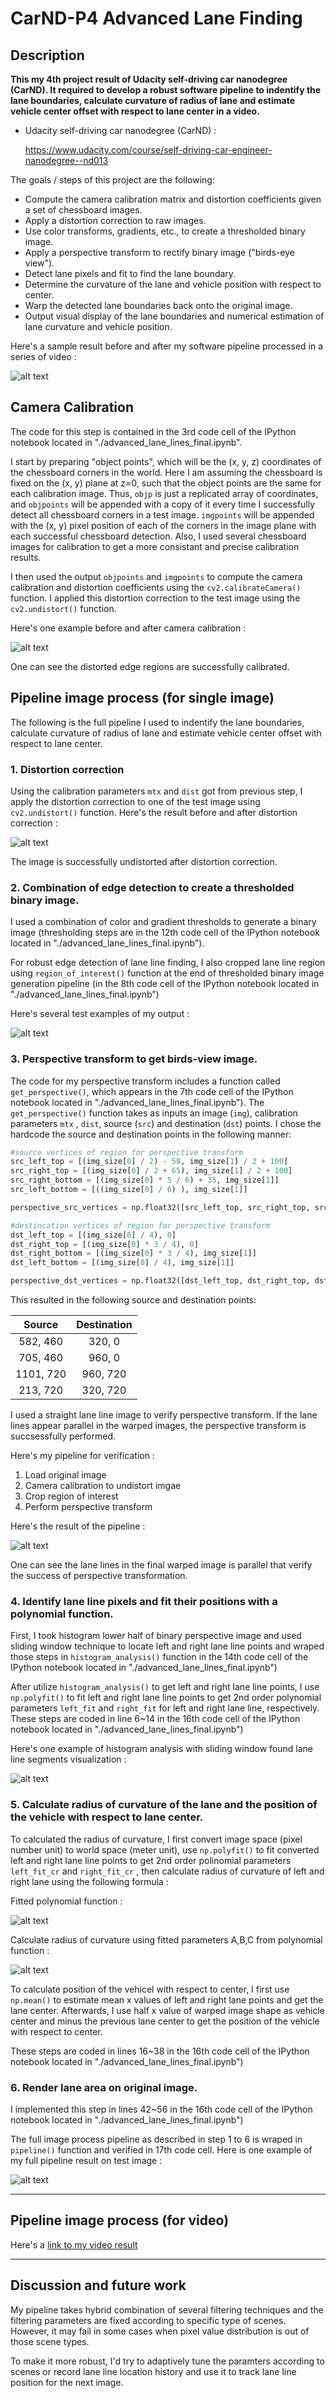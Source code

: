# CarND-P4 Advanced Lane Finding

## Description

**This my 4th project result of Udacity self-driving car nanodegree (CarND). It required to develop a robust software pipeline to indentify the lane boundaries, calculate curvature of radius of lane and estimate vehicle center offset with respect to lane center in a video.**

* Udacity self-driving car nanodegree (CarND) :

  https://www.udacity.com/course/self-driving-car-engineer-nanodegree--nd013


The goals / steps of this project are the following:

* Compute the camera calibration matrix and distortion coefficients given a set of chessboard images.
* Apply a distortion correction to raw images.
* Use color transforms, gradients, etc., to create a thresholded binary image.
* Apply a perspective transform to rectify binary image ("birds-eye view").
* Detect lane pixels and fit to find the lane boundary.
* Determine the curvature of the lane and vehicle position with respect to center.
* Warp the detected lane boundaries back onto the original image.
* Output visual display of the lane boundaries and numerical estimation of lane curvature and vehicle position.


[//]: # (Image References)
[image0]: ./output_images/result.png "sample result"
[image1]: ./output_images/calibration1.png "Calibration1"
[image2]: ./output_images/calibration2.png "Calibration2"
[image3]: ./output_images/binary_combo.png "Binary Example"
[image4]: ./output_images/warped_straight_lines.png "Warp Example"
[image5]: ./output_images/histogram_analysis.png "Histogram analysis"
[image6]: ./output_images/formula1.png "Polynomial function formula"
[image7]: ./output_images/formula2.png "Radius of curvature formula"
[image8]: ./output_images/pipeline.png "result of full pipeline"
[video1]: ./project_video_out.mp4 "Processed Video"

Here's a sample result before and after my software pipeline processed in a series of video :

![alt text][image0]


## Camera Calibration

The code for this step is contained in the 3rd code cell of the IPython notebook located in "./advanced_lane_lines_final.ipynb".  

I start by preparing "object points", which will be the (x, y, z) coordinates of the chessboard corners in the world. Here I am assuming the chessboard is fixed on the (x, y) plane at z=0, such that the object points are the same for each calibration image.  Thus, `objp` is just a replicated array of coordinates, and `objpoints` will be appended with a copy of it every time I successfully detect all chessboard corners in a test image.  `imgpoints` will be appended with the (x, y) pixel position of each of the corners in the image plane with each successful chessboard detection. Also, I used several chessboard images for calibration to get a more consistant and precise calibration results. 

I then used the output `objpoints` and `imgpoints` to compute the camera calibration and distortion coefficients using the `cv2.calibrateCamera()` function.  I applied this distortion correction to the test image using the `cv2.undistort()` function. 

Here's one example before and after camera calibration :

![alt text][image1]

One can see the distorted edge regions are successfully calibrated.

## Pipeline image process (for single image)

The following is the full pipeline I used to indentify the lane boundaries, calculate curvature of radius of lane and  estimate vehicle center offset with respect to lane center.

### 1. Distortion correction

Using the calibration parameters `mtx` and `dist` got from previous step, I apply the distortion correction to one of the test image using `cv2.undistort()` function. Here's the result before and after distortion correction :

![alt text][image2]

The image is successfully undistorted after distortion correction.

### 2. Combination of edge detection to create a thresholded binary image.

I used a combination of color and gradient thresholds to generate a binary image (thresholding steps are in the 12th code cell of the IPython notebook located in "./advanced_lane_lines_final.ipynb").  

For robust edge detection of lane line finding, I also cropped lane line region using `region_of_interest()` function at the end of thresholded binary image generation pipeline (in the 8th code cell of the IPython notebook located in "./advanced_lane_lines_final.ipynb")

Here's several test examples of my output : 

![alt text][image3]

### 3. Perspective transform to get birds-view image.

The code for my perspective transform includes a function called `get_perspective()`, which appears in the 7th code cell of the IPython notebook located in "./advanced_lane_lines_final.ipynb").  The `get_perspective()` function takes as inputs an image (`img`), calibration parameters `mtx` , `dist`, source (`src`) and destination (`dst`) points.  I chose the hardcode the source and destination points in the following manner:

```python
#source vertices of region for perspective transform
src_left_top = [(img_size[0] / 2) - 58, img_size[1] / 2 + 100]
src_right_top = [(img_size[0] / 2 + 65), img_size[1] / 2 + 100]
src_right_bottom = [(img_size[0] * 5 / 6) + 35, img_size[1]]
src_left_bottom = [((img_size[0] / 6) ), img_size[1]]

perspective_src_vertices = np.float32([src_left_top, src_right_top, src_right_bottom, src_left_bottom])      

#destincation vertices of region for perspective transform
dst_left_top = [(img_size[0] / 4), 0]
dst_right_top = [(img_size[0] * 3 / 4), 0]
dst_right_bottom = [(img_size[0] * 3 / 4), img_size[1]]
dst_left_bottom = [(img_size[0] / 4), img_size[1]]

perspective_dst_vertices = np.float32([dst_left_top, dst_right_top, dst_right_bottom, dst_left_bottom])  
```

This resulted in the following source and destination points:

| Source        | Destination   | 
|:-------------:|:-------------:| 
| 582, 460      | 320, 0        | 
| 705, 460      | 960, 0        |
| 1101, 720     | 960, 720      |
| 213, 720      | 320, 720      |

I used a straight lane line image to verify perspective transform. If the lane lines appear parallel in the warped images, the perspective transform is succsessfully performed.

Here's my pipeline for verification :
1. Load original image
2. Camera calibration to undistort imgae
3. Crop region of interest
4. Perform perspective transform

Here's the result of the pipeline :

![alt text][image4]

One can see the lane lines in the final warped image is parallel that verify the success of perspective transformation.

### 4. Identify lane line pixels and fit their positions with a polynomial function.

First, I took histogram lower half of binary perspective image and used sliding window technique to locate left and right lane line points and wraped those steps in `histogram_analysis()` function in the 14th code cell of the IPython notebook located in "./advanced_lane_lines_final.ipynb")

After utilize `histogram_analysis()` to get left and right lane line points, I use `np.polyfit()` to fit left and right lane line points to get 2nd order polynomial parameters `left_fit` and `right_fit` for left and right lane line, respectively. These steps are coded in line 6~14 in the 16th code cell of the IPython notebook located in "./advanced_lane_lines_final.ipynb")

Here's one example of histogram analysis with sliding window found lane line segments visualization :

![alt text][image5]


### 5. Calculate radius of curvature of the lane and the position of the vehicle with respect to lane center.

To calculated the radius of curvature, I first convert image space (pixel number unit) to world space (meter unit), use `np.polyfit()` to fit converted left and right lane line points to get 2nd order polinomial parameters `left_fit_cr` and `right_fit_cr` , then calculate radius of curvature of left and right lane using the following formula :

Fitted polynomial function :

![alt text][image6]

Calculate radius of curvature using fitted parameters A,B,C from polynomial function :

![alt text][image7]


To calculate position of the vehicel with respect to center, I first use `np.mean()` to estimate mean x values of left and right lane points and get the lane center. Afterwards, I use half x value of warped image shape as vehicle center and minus the previous lane center to get the position of the vehicle with respect to center.

These steps are coded in lines 16~38 in the 16th code cell of the IPython notebook located in "./advanced_lane_lines_final.ipynb")


### 6. Render lane area on original image.

I implemented this step in lines 42~56 in the 16th code cell of the IPython notebook located in "./advanced_lane_lines_final.ipynb")

The full image process pipeline as described in step 1 to 6 is wraped in `pipeline()` function and verified in 17th code cell. Here is one example of my full pipeline result on test image :

![alt text][image8]


---

## Pipeline image process (for video)

Here's a [link to my video result](./project_video_out.mp4)

---

## Discussion and future work

My pipeline takes hybrid combination of several filtering techniques and the filtering parameters are fixed according to specific type of scenes. However, it may fail in some cases when pixel value distribution is out of those scene types.

To make it more robust, I'd try to adaptively tune the paramters according to scenes or record lane line location history and use it to track lane line position for the next image.



